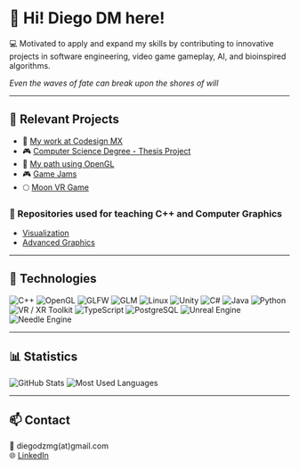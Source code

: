 # 👋 Hi! Diego DM here!

💻 Motivated to apply and expand my skills by contributing to innovative projects in software engineering, video game gameplay, AI, and bioinspired algorithms.  


_Even the waves of fate can break upon the shores of will_

---

## 🚀 Relevant Projects 

- 🧱 [My work at Codesign MX](https://github.com/diegodmag/work-at-codesign-mx)
- 🎮 [Computer Science Degree - Thesis Project](https://github.com/diegodmag/UNAM_IPMX_Proyect)
- 🧩 [My path using OpenGL](https://github.com/diegodmag/OpenGLFundations)
- 🎮 [Game Jams](https://github.com/diegodmag/game-jams)
- 🌕 [Moon VR Game](https://github.com/diegodmag/Unity_MoonVRShooter)

### 🧭 Repositories used for teaching C++ and Computer Graphics 
- [Visualization](https://github.com/diegodmag/VisualizacionOpenGL)
- [Advanced Graphics](https://github.com/diegodmag/RaytracingOneWeekend)

---

## 🧠 Technologies

![C++](https://img.shields.io/badge/-C++-00599C?style=flat-square&logo=c%2B%2B&logoColor=white)
![OpenGL](https://img.shields.io/badge/-OpenGL-5586A4?style=flat-square&logo=opengl)
![GLFW](https://img.shields.io/badge/-GLFW-000000?style=flat-square)
![GLM](https://img.shields.io/badge/-GLM-555555?style=flat-square)
![Linux](https://img.shields.io/badge/-Linux-FCC624?style=flat-square&logo=linux&logoColor=black)
![Unity](https://img.shields.io/badge/-Unity-100000?style=flat-square&logo=unity&logoColor=white)
![C#](https://img.shields.io/badge/-C%23-239120?style=flat-square&logo=c-sharp&logoColor=white)
![Java](https://img.shields.io/badge/-Java-007396?style=flat-square&logo=java&logoColor=white)
![Python](https://img.shields.io/badge/-Python-3776AB?style=flat-square&logo=python&logoColor=white)
![VR / XR Toolkit](https://img.shields.io/badge/-VR%20%2F%20XR%20Toolkit-0A0A0A?style=flat-square&logo=unity&logoColor=white)
![TypeScript](https://img.shields.io/badge/-TypeScript-3178C6?style=flat-square&logo=typescript&logoColor=white)
![PostgreSQL](https://img.shields.io/badge/-PostgreSQL-336791?style=flat-square&logo=postgresql&logoColor=white)
![Unreal Engine](https://img.shields.io/badge/-Unreal%20Engine-313131?style=flat-square&logo=unreal-engine&logoColor=white)
![Needle Engine](https://img.shields.io/badge/-Needle%20Engine-FF9900?style=flat-square&logo=three.js&logoColor=white)

---

## 📊 Statistics
![GitHub Stats](https://github-readme-stats.vercel.app/api?username=diegodmag&show_icons=true&theme=radical)
![Most Used Languages](https://github-readme-stats.vercel.app/api/top-langs/?username=diegodmag&layout=compact&theme=radical)

---

## 📫 Contact
📧 diegodzmg(at)gmail.com  
🌐 [LinkedIn](https://www.linkedin.com/in/diegodmag/)
